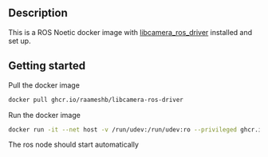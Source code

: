 ## Description
This is a ROS Noetic docker image with [libcamera_ros_driver](https://github.com/ctu-mrs/libcamera_ros_driver) installed and set up.
## Getting started
Pull the docker image
```bash
docker pull ghcr.io/raameshb/libcamera-ros-driver
```
Run the docker image
```bash
docker run -it --net host -v /run/udev:/run/udev:ro --privileged ghcr.io/raameshb/libcamera-ros-driver
```
The ros node should start automatically
